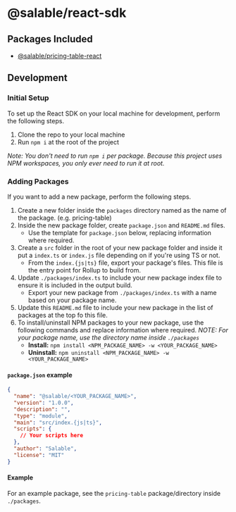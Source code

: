 # @salable/react-sdk

## Packages Included

- [@salable/pricing-table-react](https://github.com/Salable/react-sdk/tree/main/packages/pricing-table)

## Development

### Initial Setup

To set up the React SDK on your local machine for development, perform the following steps.

1. Clone the repo to your local machine
2. Run `npm i` at the root of the project

_Note: You don't need to run `npm i` per package. Because this project uses NPM workspaces, you only ever need to run it at root._

### Adding Packages

If you want to add a new package, perform the following steps.

1. Create a new folder inside the `packages` directory named as the name of the package. (e.g. pricing-table)
2. Inside the new package folder, create `package.json` and `README.md` files.
   - Use the template for `package.json` below, replacing information where required.
3. Create a `src` folder in the root of your new package folder and inside it put a `index.ts` or `index.js` file depending on if you're using TS or not.
   - From the `index.{js|ts}` file, export your package's files. This file is the entry point for Rollup to build from.
4. Update `./packages/index.ts` to include your new package index file to ensure it is included in the output build.
   - Export your new package from `./packages/index.ts` with a name based on your package name.
5. Update this `README.md` file to include your new package in the list of packages at the top fo this file.
6. To install/uninstall NPM packages to your new package, use the following commands and replace information where required. _NOTE: For your package name, use the directory name inside `./packages`_
   - **Install:** `npm install <NPM_PACKAGE_NAME> -w <YOUR_PACKAGE_NAME>`
   - **Uninstall:** `npm uninstall <NPM_PACKAGE_NAME> -w <YOUR_PACKAGE_NAME>`

#### `package.json` example

```json
{
  "name": "@salable/<YOUR_PACKAGE_NAME>",
  "version": "1.0.0",
  "description": "",
  "type": "module",
  "main": "src/index.{js|ts}",
  "scripts": {
    // Your scripts here
  },
  "author": "Salable",
  "license": "MIT"
}
```

#### Example

For an example package, see the `pricing-table` package/directory inside `./packages`.
